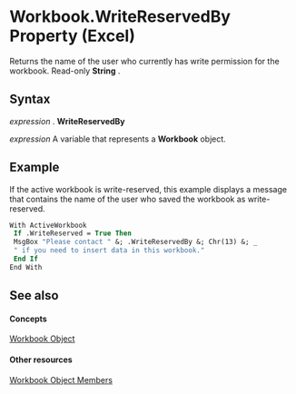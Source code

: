 
# Workbook.WriteReservedBy Property (Excel)

Returns the name of the user who currently has write permission for the workbook. Read-only  **String** .


## Syntax

 _expression_ . **WriteReservedBy**

 _expression_ A variable that represents a **Workbook** object.


## Example

If the active workbook is write-reserved, this example displays a message that contains the name of the user who saved the workbook as write-reserved.


```vb
With ActiveWorkbook 
 If .WriteReserved = True Then 
 MsgBox "Please contact " &; .WriteReservedBy &; Chr(13) &; _ 
 " if you need to insert data in this workbook." 
 End If 
End With
```


## See also


#### Concepts


[Workbook Object](8c00aa60-c974-eed3-0812-3c9625eb0d4c.md)
#### Other resources


[Workbook Object Members](dce102a3-25de-3ff4-2ce5-bc56e08baca7.md)
